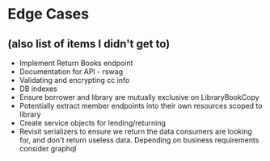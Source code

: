 # Edge Cases
## (also list of items I didn't get to)

- Implement Return Books endpoint
- Documentation for API - rswag
- Validating and encrypting cc info
- DB indexes
- Ensure borrower and library are mutually exclusive on LibraryBookCopy
- Potentially extract member endpoints into their own resources scoped to library
- Create service objects for lending/returning
- Revisit serializers to ensure we return the data consumers are looking for, and don't return useless data.  Depending on business requirements consider graphql

